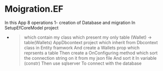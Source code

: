 # Moigration.EF
In this App 8 operations 
1- creation of Database and migration In SetupEfCoreModel project 
 - >which contain my class which present my only table (Wallet) -> table(Wallets)
   >AppDbcontext project which inherit from Dbcontext class in Entity framwork And create a Wallets prop which reprsents a table Then create a OnConfiguring method which sort the connection string on it from my json file And sort it In variable (constr)
   >Then use sqlserver To connect with the database
  
